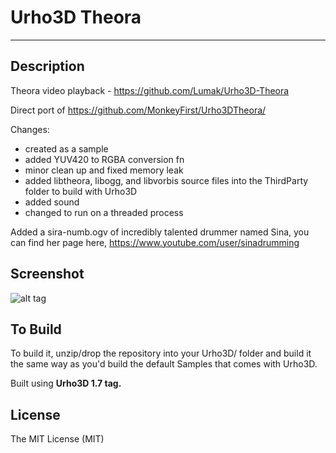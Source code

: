 # Urho3D Theora
----

Description
----
 Theora video playback - https://github.com/Lumak/Urho3D-Theora

 Direct port of https://github.com/MonkeyFirst/Urho3DTheora/

 Changes:
 * created as a sample
 * added YUV420 to RGBA conversion fn
 * minor clean up and fixed memory leak
 * added libtheora, libogg, and libvorbis source files into the ThirdParty folder to build with Urho3D
 * added sound
 * changed to run on a threaded process

 Added a sira-numb.ogv of incredibly talented drummer named Sina, you can find her page here, https://www.youtube.com/user/sinadrumming

Screenshot
----
![alt tag](https://github.com/Lumak/Urho3D-Theora/blob/master/screenshot/screenshot.png)


To Build
----
 To build it, unzip/drop the repository into your Urho3D/ folder and build it the same way as you'd build the default Samples that comes with Urho3D.

 Built using **Urho3D 1.7 tag.**

License
----
The MIT License (MIT)

